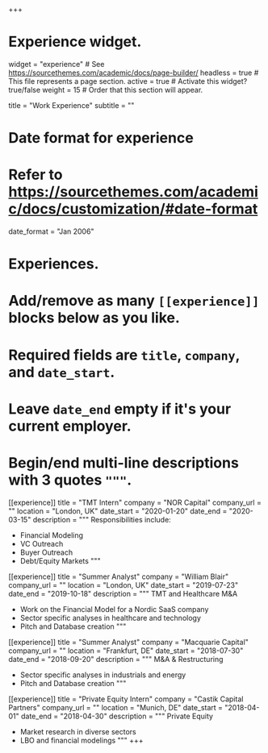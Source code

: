 +++
# Experience widget.
widget = "experience"  # See https://sourcethemes.com/academic/docs/page-builder/
headless = true  # This file represents a page section.
active = true  # Activate this widget? true/false
weight = 15  # Order that this section will appear.

title = "Work Experience"
subtitle = ""

# Date format for experience
#   Refer to https://sourcethemes.com/academic/docs/customization/#date-format
date_format = "Jan 2006"

# Experiences.
#   Add/remove as many `[[experience]]` blocks below as you like.
#   Required fields are `title`, `company`, and `date_start`.
#   Leave `date_end` empty if it's your current employer.
#   Begin/end multi-line descriptions with 3 quotes `"""`.
[[experience]]
  title = "TMT Intern"
  company = "NOR Capital"
  company_url = ""
  location = "London, UK"
  date_start = "2020-01-20"
  date_end = "2020-03-15"
  description = """
  Responsibilities include:
  
  * Financial Modeling
  * VC Outreach
  * Buyer Outreach
  * Debt/Equity Markets
  """

[[experience]]
  title = "Summer Analyst"
  company = "William Blair"
  company_url = ""
  location = "London, UK"
  date_start = "2019-07-23"
  date_end = "2019-10-18"
  description = """
  TMT and Healthcare M&A
  * Work on the Financial Model for a Nordic SaaS company
  * Sector specific analyses in healthcare and technology
  * Pitch and Database creation
  """

[[experience]]
  title = "Summer Analyst"
  company = "Macquarie Capital"
  company_url = ""
  location = "Frankfurt, DE"
  date_start = "2018-07-30"
  date_end = "2018-09-20"
  description = """
  M&A & Restructuring
  * Sector specific analyses in industrials and energy
  * Pitch and Database creation
  """
  
  [[experience]]
  title = "Private Equity Intern"
  company = "Castik Capital Partners"
  company_url = ""
  location = "Munich, DE"
  date_start = "2018-04-01"
  date_end = "2018-04-30"
  description = """
  Private Equity
  * Market research in diverse sectors
  * LBO and financial modelings
  """
+++

